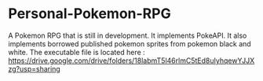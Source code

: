 # Personal-Pokemon-RPG
A Pokemon RPG that is still in development. It implements PokeAPI. It also implements borrowed published pokemon sprites from pokemon black and white.
The executable file is located here :
https://drive.google.com/drive/folders/18labmT5l46rlmC5tEd8uIyhqewYJJXzg?usp=sharing
